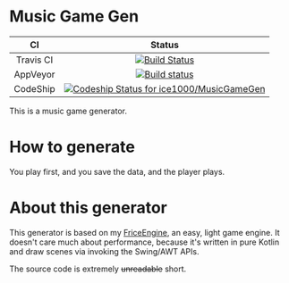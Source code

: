 # Music Game Gen

CI|Status
:---:|:---:
Travis CI|[![Build Status](https://travis-ci.org/ice1000/MusicGameGen.svg?branch=master)](https://travis-ci.org/ice1000/MusicGameGen)
AppVeyor|[![Build status](https://ci.appveyor.com/api/projects/status/oxgmb3gup32htsgu/branch/master?svg=true)](https://ci.appveyor.com/project/ice1000/musicgamegen/branch/master)
CodeShip|[![Codeship Status for ice1000/MusicGameGen](https://app.codeship.com/projects/d119d580-64c9-0135-3cfe-6a7dc4cefb63/status?branch=master)](https://app.codeship.com/projects/240500)

This is a music game generator.

# How to generate

You play first, and you save the data, and the player plays.

# About this generator

This generator is based on my [FriceEngine](https://github.com/icela/FriceEngine), an easy, light game engine.
It doesn't care much about performance, because it's written in pure Kotlin and draw scenes via invoking the Swing/AWT APIs.

The source code is extremely ~~unreadable~~ short.
